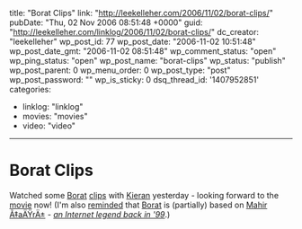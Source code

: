 title: "Borat Clips"
link: "http://leekelleher.com/2006/11/02/borat-clips/"
pubDate: "Thu, 02 Nov 2006 08:51:48 +0000"
guid: "http://leekelleher.com/linklog/2006/11/02/borat-clips/"
dc_creator: "leekelleher"
wp_post_id: 77
wp_post_date: "2006-11-02 10:51:48"
wp_post_date_gmt: "2006-11-02 08:51:48"
wp_comment_status: "open"
wp_ping_status: "open"
wp_post_name: "borat-clips"
wp_status: "publish"
wp_post_parent: 0
wp_menu_order: 0
wp_post_type: "post"
wp_post_password: ""
wp_is_sticky: 0
dsq_thread_id: '1407952851'
categories:
  - linklog: "linklog"
  - movies: "movies"
  - video: "video"

---

# Borat Clips

Watched some <a href="http://video.msn.com/v/us/v.htm?g=83fbd52a-3f83-4ba0-bfc4-a9edd3f600c3&f=msnhome&fg=email">Borat</a> <a href="http://video.msn.com/v/us/v.htm?g=6491be10-a778-405c-8788-14e2ee300d8b&f=msnhome&fg=email">clips</a> with <a href="http://www.kigo.co.uk/">Kieran</a> yesterday - looking forward to the <a href="http://www.imdb.com/title/tt0443453/">movie</a> now! (I'm also <a href="http://www.calacanis.com/2006/10/25/for-the-web-2-0-kids-out-there/">reminded</a> that <a href="http://en.wikipedia.org/wiki/Borat">Borat</a> is (partially) based on <a href="http://www.istanbul.tc/mahir/mahir">Mahir Ã‡aÄŸrÄ±</a><em> - <a href="http://en.wikipedia.org/wiki/Mahir_%C3%87a%C4%9Fr%C4%B1">an Internet legend back in '99</a></em>.)